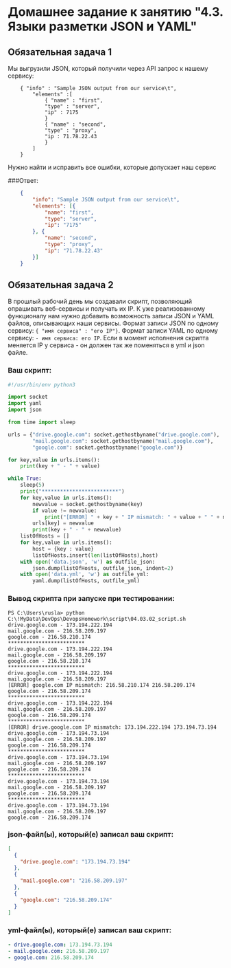 # Домашнее задание к занятию "4.3. Языки разметки JSON и YAML"


## Обязательная задача 1
Мы выгрузили JSON, который получили через API запрос к нашему сервису:
```
    { "info" : "Sample JSON output from our service\t",
        "elements" :[
            { "name" : "first",
            "type" : "server",
            "ip" : 7175 
            }
            { "name" : "second",
            "type" : "proxy",
            "ip : 71.78.22.43
            }
        ]
    }
```
  Нужно найти и исправить все ошибки, которые допускает наш сервис

###Ответ:  
```json
    {
    	"info": "Sample JSON output from our service\t",
    	"elements": [{
    		"name": "first",
    		"type": "server",
    		"ip": "7175"
    	}, {
    		"name": "second",
    		"type": "proxy",
    		"ip": "71.78.22.43"
    	}]
    }
```


## Обязательная задача 2
В прошлый рабочий день мы создавали скрипт, позволяющий опрашивать веб-сервисы и получать их IP. К уже реализованному функционалу нам нужно добавить возможность записи JSON и YAML файлов, описывающих наши сервисы. Формат записи JSON по одному сервису: `{ "имя сервиса" : "его IP"}`. Формат записи YAML по одному сервису: `- имя сервиса: его IP`. Если в момент исполнения скрипта меняется IP у сервиса - он должен так же поменяться в yml и json файле.

### Ваш скрипт:
```python
#!/usr/bin/env python3

import socket
import yaml
import json

from time import sleep

urls = {"drive.google.com": socket.gethostbyname("drive.google.com"),
        "mail.google.com": socket.gethostbyname("mail.google.com"), 
        "google.com": socket.gethostbyname("google.com")}

for key,value in urls.items():
    print(key + " - " + value)

while True:
    sleep(5)
    print("*************************")
    for key,value in urls.items():
        newvalue = socket.gethostbyname(key)
        if value != newvalue:
            print("[ERROR] " + key + " IP mismatch: " + value + " " + newvalue)
        urls[key] = newvalue
        print(key + " - " + newvalue)
    listOfHosts = []
    for key,value in urls.items():
        host = {key : value}
        listOfHosts.insert(len(listOfHosts),host)    
    with open('data.json', 'w') as outfile_json:
        json.dump(listOfHosts, outfile_json, indent=2)
    with open('data.yml', 'w') as outfile_yml:
        yaml.dump(listOfHosts, outfile_yml)
```

### Вывод скрипта при запуске при тестировании:
```
PS C:\Users\rusla> python C:\!MyData\DevOps\DevopsHomework\script\04.03.02_script.sh
drive.google.com - 173.194.222.194
mail.google.com - 216.58.209.197
google.com - 216.58.210.174
*************************
drive.google.com - 173.194.222.194
mail.google.com - 216.58.209.197
google.com - 216.58.210.174
*************************
drive.google.com - 173.194.222.194
mail.google.com - 216.58.209.197
[ERROR] google.com IP mismatch: 216.58.210.174 216.58.209.174
google.com - 216.58.209.174
*************************
drive.google.com - 173.194.222.194
mail.google.com - 216.58.209.197
google.com - 216.58.209.174
*************************
[ERROR] drive.google.com IP mismatch: 173.194.222.194 173.194.73.194
drive.google.com - 173.194.73.194
mail.google.com - 216.58.209.197
google.com - 216.58.209.174
*************************
drive.google.com - 173.194.73.194
mail.google.com - 216.58.209.197
google.com - 216.58.209.174
*************************
drive.google.com - 173.194.73.194
mail.google.com - 216.58.209.197
google.com - 216.58.209.174
*************************
drive.google.com - 173.194.73.194
mail.google.com - 216.58.209.197
google.com - 216.58.209.174
```

### json-файл(ы), который(е) записал ваш скрипт:
```json
[
  {
    "drive.google.com": "173.194.73.194"
  },
  {
    "mail.google.com": "216.58.209.197"
  },
  {
    "google.com": "216.58.209.174"
  }
]
```

### yml-файл(ы), который(е) записал ваш скрипт:
```yaml
- drive.google.com: 173.194.73.194
- mail.google.com: 216.58.209.197
- google.com: 216.58.209.174
```


